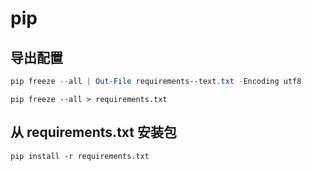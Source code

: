 # pip

## 导出配置

```powershell
pip freeze --all | Out-File requirements--text.txt -Encoding utf8
```

```shell
pip freeze --all > requirements.txt
```

## 从 requirements.txt 安装包

```shell
pip install -r requirements.txt
```
